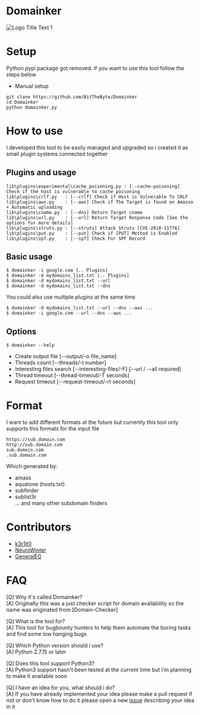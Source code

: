 # Domainker
![](https://raw.githubusercontent.com/BitTheByte/Domainker/master/lib/banner.png "Logo Title Text 1")
# Setup
Python pypi package got removed. if you want to use this tool follow the steps below
- Manual setup 
```
git clone https://github.com/BitTheByte/Domainker
cd Domainker
python domainker.py
```
 
 
# How to use
I developed this tool to be easily managed and upgraded so i created it as small plugin systems connected together

## Plugins and usage
```
lib\plugins\experimental\cache_poisoning.py : [--cache-poisoning] Check if the host is vulnerable to cache poisoning
lib\plugins\crlf.py   : [--crlf] Check if Host is Vulnerable To CRLF
lib\plugins\aws.py    : [--aws] Check if The Target is found on Amazon + Automatic uploading
lib\plugins\cname.py  : [--dns] Return Target cname
lib\plugins\url.py    : [--url] Return Target Response Code [See the options for more details]
lib\plugins\struts.py : [--struts] Attack Struts [CVE-2018-11776]
lib\plugins\put.py    : [--put] Check if [PUT] Method is Enabled
lib\plugins\spf.py    : [--spf] Check For SPF Record
```

## Basic usage
 ```
 $ domainker -i google.com [.. Plugins]
 $ domainker -d mydomains_list.txt [.. Plugins]
 $ domainker -d mydomains_list.txt --url
 $ domainker -d mydomains_list.txt --dns
 ```
You could also use multiple plugins at the same time
```
$ domainker -d mydomains_list.txt --url --dns --aws ...
$ domainker -i google.com --url --dns --aws ...
```
## Options
```
$ domainker --help
```
- Create output file [--output/-o file_name]
- Threads count [--threads/-t number]
- Interesting files search [--interesting-files/-F] [--url / --all required]
- Thread timeout [--thread-timeout/-T seconds]
- Request timeout [--request-timeout/-rt seconds]


# Format 
I want to add different formats at the future but currently this tool only supports this formats for the input file
```
https://sub.domain.com  
http://sub.domain.com  
sub.domain.com  
.sub.domain.com
```
Which generated by:
- amass  
- aquatone (hosts.txt)  
- subfinder  
- sublist3r  
... and many other subdomain finders  

# Contributors
- [k3r1it0](https://github.com/k3r1it0)
- [NeuroWinter](https://github.com/NeuroWinter)
- [GeneralEG](https://github.com/GeneralEG)

# FAQ
[Q] Why it's called Domainker?  
[A] Originally this was a just checker script for domain availability so the name was originated from [Domain-Checker]
  
[Q] What is the tool for?  
[A] This tool for bugbounty hunters to help them automate the boring tasks and find some low hanging bugs  
  
[Q] Which Python version should i use?   
[A] Python 2.7.15 or later  
  
[Q] Does this tool support Python3?   
[A] Python3 support hasn't been tested at the current time but i'm planning to make it available soon  

[Q] I have an idea for you, what should i do?  
[A] If you have already implemented your idea please make a pull request if not or don't know how to do it please open a new [issue](https://github.com/BitTheByte/Domainker/issues) describing your idea in it
